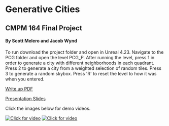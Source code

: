 # Generative Cities
## CMPM 164 Final Project
#### By Scott Melero and Jacob Wynd

To run download the project folder and open in Unreal 4.23.
Navigate to the PCG folder and open the level PCG_P. After running the level,
press 1 in order to generate a city with different neighborhoods in each quadrant.
Press 2 to generate a city from a weighted selection of random tiles. Press 3 to generate
a random skybox. Press 'R' to reset the level
to how it was when you entered.

[Write up PDF](https://github.com/jwynd/164_Final_Project/blob/master/Documentation/Final%20Write%20Up.pdf)

[Presentation Slides](https://docs.google.com/presentation/d/1mumftHETk_PfYT6gRWXjNm5XDE6IBqPTvT0kxA28cq8/edit#slide=id.g7abe135498_0_66)

Click the images below for demo videos.


[![Click for video](http://img.youtube.com/vi/QMcBA4xqv1k/0.jpg)](http://www.youtube.com/watch?v=QMcBA4xqv1k "Demo 2")
[![Click for video](http://img.youtube.com/vi/p7ro4JyfAkA/0.jpg)](http://www.youtube.com/watch?v=p7ro4JyfAkA "Demo 1")
